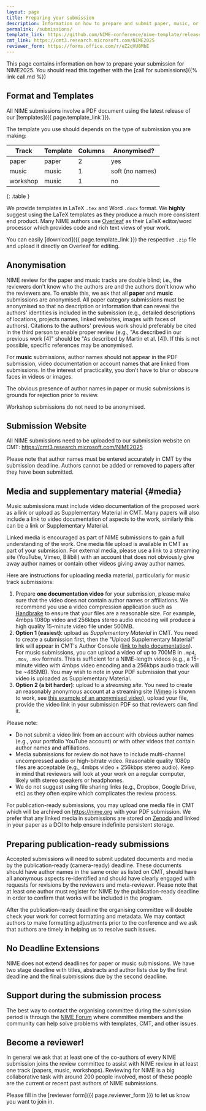 ```yaml
---
layout: page  
title: Preparing your submission
description: Information on how to prepare and submit paper, music, or workshop submissions for NIME2025.
permalink: /submissions/
template_link: https://github.com/NIME-conference/nime-template/releases/tag/v2024.12.02
cmt_link: https://cmt3.research.microsoft.com/NIME2025
reviewer_form: https://forms.office.com/r/eZ2qVU8MbE
---
```


This page contains information on how to prepare your submission for NIME2025. You should read this together with the [call for submissions]({% link call.md %})

## Format and Templates

All NIME submissions involve a PDF document using the latest release of our [templates]({{ page.template_link }}).

The template you use should depends on the type of submission you are making:

| Track    | Template | Columns | Anonymised?     |
|----------|----------|---------|-----------------|
| paper    | paper    | 2       | yes             |
| music    | music    | 1       | soft (no names) |
| workshop | music    | 1       | no              |
{: .table }

We provide templates in LaTeX `.tex` and Word `.docx` format. We **highly** suggest using the LaTeX templates as they produce a much more consistent end product. Many NIME authors use [Overleaf](https://www.overleaf.com/) as their LaTeX editor/word processor which provides code and rich text views of your work. 

You can easily [download]({{ page.template_link }}) the respective `.zip` file and upload it directly on Overleaf for editing.

## Anonymisation

NIME review for the paper and music tracks are double blind; i.e., the reviewers don't know who the authors are and the authors don't know who the reviewers are. To enable this, we ask that all **paper** and **music** submissions are anonymised. All paper category submissions must be anonymised so that no description or information that can reveal the authors' identities is included in the submission (e.g., detailed descriptions of locations, projects names, linked websites, images with faces of authors). Citations to the authors' previous work should preferably be cited in the third person to enable proper review (e.g., "As described in our previous work \[4\]" should be "As described by Martin et al. \[4\]). If this is not possible, specific references may be anonymised.

For **music** submissions, author names should not appear in the PDF submission, video documentation or account names that are linked from submissions. In the interest of practicality, you don’t have to blur or obscure faces in videos or images.

The obvious presence of author names in paper or music submissions is grounds for rejection prior to review.

Workshop submissions do not need to be anonymised.

## Submission Website

All NIME submissions need to be uploaded to our submission website on CMT: <https://cmt3.research.microsoft.com/NIME2025>

Please note that author names must be entered accurately in CMT by the submission deadline. Authors cannot be added or removed to papers after they have been submitted.

## Media and supplementary material {#media}

Music submissions must include video documentation of the proposed work as a link or upload as Supplementary Material in CMT. Many papers will also include a link to video documentation of aspects to the work, similarly this can be a link or Supplementary Material.

Linked media is encouraged as part of NIME submissions to gain a full understanding of the work. One media file upload is available in CMT as part of your submission. For external media, please use a link to a streaming site (YouTube, Vimeo, Bilibili) with an account that does not obviously give away author names or contain other videos giving away author names.

Here are instructions for uploading media material, particularly for music track submissions:

1. Prepare **one documentation video** for your submission, please make sure that the video does not contain author names or affiliations. We recommend you use a video compression application such as [Handbrake](https://handbrake.fr) to ensure that your files are a reasonable size. For example, 4mbps 1080p video and 256kbps stereo audio encoding will produce a high quality 15-minute video file under 500MB.
2. **Option 1 (easiest)**: upload as _Supplementary Material_ in CMT. You need to create a submission first, then the "Upload Supplementary Material" link will appear in CMT's Author Console ([link to help documentation](https://cmt3.research.microsoft.com/docs/help/author/submit-supplementary-material.html)). For music submissions, you can upload a video of up to 700MB in `.mp4`, `.mov`, `.mkv` formats. This is sufficient for a NIME-length videos (e.g., a 15-minute video with 4mbps video encoding and a 256kbps audio track will be ~485MB). You may wish to note in your PDF submission that your video is uploaded as Supplementary Material.
3. **Option 2 (a bit harder)**: upload to a _streaming site_. You need to create an reasonably anonymous account at a streaming site ([Vimeo](https://vimeo.com) is known to work, see [this example of an anonymised video](https://vimeo.com/911078203)), upload your file, provide the video link in your submission PDF so that reviewers can find it.

Please note:

- Do not submit a video link from an account with obvious author names (e.g., your portfolio YouTube account) or with other videos that contain author names and affiliations.
- Media submissions for review do not have to include multi-channel uncompressed audio or high-bitrate video. Reasonable quality 1080p files are acceptable (e.g., 4mbps video + 256kbps stereo audio). Keep in mind that reviewers will look at your work on a regular computer, likely with stereo speakers or headphones.
- We do not suggest using file sharing links (e.g., Dropbox, Google Drive, etc) as they often expire which complicates the review process.

For publication-ready submissions, you may upload one media file in CMT which will be archived on <https://nime.org> with your PDF submission. We prefer that any linked media in submissions are stored on [Zenodo](https://zenodo.org) and linked in your paper as a DOI to help ensure indefinite persistent storage.

## Preparing publication-ready submissions

Accepted submissions will need to submit updated documents and media by the publication-ready (camera-ready) deadline. These documents should have author names in the same order as listed on CMT, should have all anonymous aspects re-identified and should have clearly engaged with requests for revisions by the reviewers and meta-reviewer. Please note that at least one author must register for NIME by the publication-ready deadline in order to confirm that works will be included in the program.

After the publication-ready deadline the organising committee will double check your work for correct formatting and metadata. We may contact authors to make formatting adjustments prior to the conference and we ask that authors are timely in helping us to resolve such issues.

## No Deadline Extensions

NIME does not extend deadlines for paper or music submissions. We have two stage deadline with titles, abstracts and author lists due by the first deadline and the final submissions due by the second deadline.

## Support during the submission process

The best way to contact the organising committee during the submission period is through the [NIME Forum](https://forum.nime.org) where committee members and the community can help solve problems with templates, CMT, and other issues.

## Become a reviewer!

In general we ask that at least one of the co-authors of every NIME submission joins the review committee to assist with NIME review in at least one track (papers, music, workshops). Reviewing for NIME is a big collaborative task with around 200 people involved, most of these people are the current or recent past authors of NIME submissions.

Please fill in the [reviewer form]({{ page.reviewer_form }}) to let us know you want to join in.